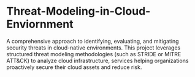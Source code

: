 # Threat-Modeling-in-Cloud-Enviornment
A comprehensive approach to identifying, evaluating, and mitigating security threats in cloud-native environments. This project leverages structured threat modeling methodologies (such as STRIDE or MITRE ATT&amp;CK) to analyze cloud infrastructure, services helping organizations proactively secure their cloud assets and reduce risk.
